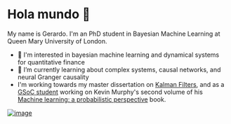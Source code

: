# Hola mundo 👋

My name is Gerardo. I'm an PhD student in Bayesian Machine Learning at Queen Mary University of London.

- 🤖 I'm interested in bayesian machine learning and dynamical systems for quantitative finance
- 🌱 I’m currently learning about complex systems, causal networks, and neural Granger causality
- I'm working towards my master dissertation on [Kalman Filters](https://github.com/gerdm/msc-dissertation), and as a [GSoC student](https://summerofcode.withgoogle.com/projects/#5732639396331520) working on Kevin Murphy's second volume of his [Machine learning: a probabilistic perspective](https://github.com/gerdm/pyprobml) book.


[![image](https://user-images.githubusercontent.com/4108759/116522890-91a1e380-a8cd-11eb-82d8-ea9664700bea.gif)](https://github.com/gerdm/misc/blob/master/2021-04/complex-systems.ipynb)


<!--
**gerdm/gerdm** is a ✨ _special_ ✨ repository because its `README.md` (this file) appears on your GitHub profile.

Here are some ideas to get you started:

- 🔭 I’m currently working on ...
- 👯 I’m looking to collaborate on ...
- 🤔 I’m looking for help with ...
- 💬 Ask me about ...
- 📫 How to reach me: ...
- 😄 Pronouns: ...
- ⚡ Fun fact: ...
-->

